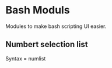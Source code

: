 # Bash Moduls

Modules to make bash scripting UI easier. 

## Numbert selection list

Syntax = numlist <list> <promt> <title> <line-style>
Return Var = $RV
List Divider = Space


## Multible selection

Syntax = multilist <list> <promt> <title> <line-style>
Return Var = $MV
List Divider = Space

Let you enter multible choises and return a list of them.


## Yes/No Box
  
`print_bc "Are you sure? y/N" ; read ; [[ $REPLY == [Yy] ]] && echo yes || echo no`

  
  ## Install
  
  Just copy to ${PATH} and make executible. 
  
  Then `source bash-moduls` in your script.
